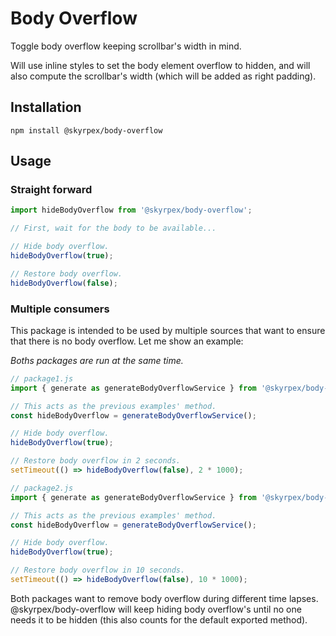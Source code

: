 # Body Overflow

Toggle body overflow keeping scrollbar's width in mind.

Will use inline styles to set the body element overflow to hidden, and will also compute the scrollbar's width (which will be added as right padding).

## Installation

`npm install @skyrpex/body-overflow`

## Usage

### Straight forward

```js
import hideBodyOverflow from '@skyrpex/body-overflow';

// First, wait for the body to be available...

// Hide body overflow.
hideBodyOverflow(true);

// Restore body overflow.
hideBodyOverflow(false);
```

### Multiple consumers

This package is intended to be used by multiple sources that want to ensure that there is no body overflow. Let me show an example:

*Boths packages are run at the same time.*

```js
// package1.js
import { generate as generateBodyOverflowService } from '@skyrpex/body-overflow';

// This acts as the previous examples' method.
const hideBodyOverflow = generateBodyOverflowService();

// Hide body overflow.
hideBodyOverflow(true);

// Restore body overflow in 2 seconds.
setTimeout(() => hideBodyOverflow(false), 2 * 1000);
```

```js
// package2.js
import { generate as generateBodyOverflowService } from '@skyrpex/body-overflow';

// This acts as the previous examples' method.
const hideBodyOverflow = generateBodyOverflowService();

// Hide body overflow.
hideBodyOverflow(true);

// Restore body overflow in 10 seconds.
setTimeout(() => hideBodyOverflow(false), 10 * 1000);
```

Both packages want to remove body overflow during different time lapses. @skyrpex/body-overflow will keep hiding body overflow's until no one needs it to be hidden (this also counts for the default exported method).

